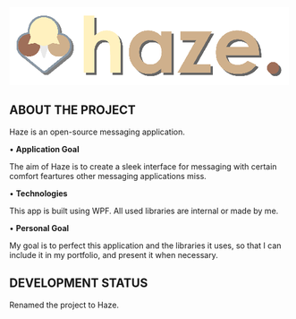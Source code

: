 ![image](https://github.com/19marius/Haze/blob/master/HazeClient/Resources/haze_logo_f_small.png)

## ABOUT THE PROJECT

Haze is an open-source messaging application.

• **Application Goal**

The aim of Haze is to create a sleek 
interface for messaging with certain comfort
feartures other messaging applications miss.

• **Technologies**

This app is built using WPF. All used libraries are internal
or made by me.

• **Personal Goal**

My goal is to perfect this application and the
libraries it uses, so that I can include it in
my portfolio, and present it when necessary.

## DEVELOPMENT STATUS

Renamed the project to Haze.





